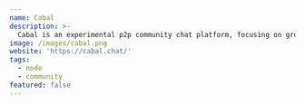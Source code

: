 ```yaml
---
name: Cabal
description: >-
  Cabal is an experimental p2p community chat platform, focusing on group chat in channels.
image: /images/cabal.png
website: 'https://cabal.chat/'
tags:
  - node
  - community
featured: false
---
```

